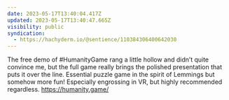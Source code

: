 ```yaml
---
date: 2023-05-17T13:40:04.417Z
updated: 2023-05-17T13:40:47.665Z
visibility: public
syndication:
  - https://hachyderm.io/@sentience/110384306400642030
---
```

The free demo of #HumanityGame rang a little hollow and didn’t quite convince me, but the full game really brings the polished presentation that puts it over the line. Essential puzzle game in the spirit of Lemmings but somehow more fun! Especially engrossing in VR, but highly recommended regardless. https://humanity.game/
